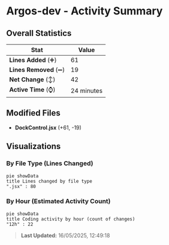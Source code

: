# Argos-dev - Activity Summary 

## Overall Statistics

| Stat                   | Value                                                             |
| ---------------------- | ----------------------------------------------------------------- |
| **Lines Added** (➕)   | 61                                          |
| **Lines Removed** (➖) | 19                                        |
| **Net Change** (↕)    | 42                |
| **Active Time** (⌚)   | 24 minutes |


## Modified Files
- **DockControl.jsx** (+61, -19)

## Visualizations

### By File Type (Lines Changed)

```mermaid
pie showData
title Lines changed by file type
".jsx" : 80
```

### By Hour (Estimated Activity Count)

```mermaid
pie showData
title Coding activity by hour (count of changes)
"12h" : 22
```


> **Last Updated:** 16/05/2025, 12:49:18